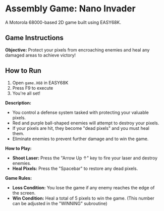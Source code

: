 # Assembly Game: Nano Invader
A Motorola 68000-based 2D game built using EASY68K.

## Game Instructions

**Objective:** Protect your pixels from encroaching enemies and heal any damaged areas to achieve victory!

## How to Run
1. Open `game.X68` in EASY68K
2. Press F9 to execute
3. You're all set!

**Description:**

- You control a defense system tasked with protecting your valuable pixels.
- Red and purple ball-shaped enemies will attempt to destroy your pixels.
- If your pixels are hit, they become "dead pixels" and you must heal them.
- Eliminate enemies to prevent further damage and to win the game.

**How to Play:**

- **Shoot Laser:** Press the "Arrow Up ↑" key to fire your laser and destroy enemies.
- **Heal Pixels:** Press the "Spacebar" to restore any dead pixels.

**Game Rules:**

- **Loss Condition:** You lose the game if any enemy reaches the edge of the screen.
- **Win Condition:** Heal a total of 5 pixels to win the game. (This number can be adjusted in the "WINNING" subroutine)
